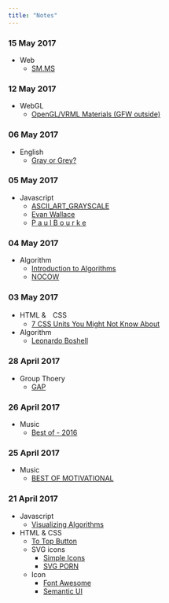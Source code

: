 ```yaml
---
title: "Notes"
---
```

### 15 May 2017
* Web
    * [SM.MS][18]

### 12 May 2017
* WebGL
    * [OpenGL/VRML Materials (GFW outside)][17]

### 06 May 2017
* English
	* [Gray or Grey?][16]

### 05 May 2017
* Javascript
	* [ASCII_ART_GRAYSCALE][14]
	* [Evan Wallace][15]
	* [P a u l   B o u r k e][13]
	
### 04 May 2017
* Algorithm
	* [Introduction to Algorithms][11]
	* [NOCOW][12]

### 03 May 2017
* HTML &　CSS
	* [7 CSS Units You Might Not Know About][9]
* Algorithm
	* [Leonardo Boshell][10]

### 28 April 2017
* Group Thoery
	* [GAP][8]

### 26 April 2017
* Music
	* [Best of - 2016][7]

### 25 April 2017
* Music
	* [BEST OF MOTIVATIONAL][6]

### 21 April 2017
* Javascript
	* [Visualizing Algorithms][1]
* HTML & CSS
	* [To Top Button][0]
	* SVG icons
		* [Simple Icons][2]
		* [SVG PORN][3]
	* Icon
		* [Font Awesome][4]
		* [Semantic UI][5]


[18]: https://sm.ms/
[17]: http://devernay.free.fr/cours/opengl/materials.html
[16]: http://blog.dictionary.com/gray-or-grey/
[15]: http://madebyevan.com/
[14]: https://people.sc.fsu.edu/~jburkardt/data/ascii_art_grayscale/ascii_art_grayscale.html 
[13]: http://paulbourke.net/
[12]: http://www.nocow.cn/index.php/%E9%A6%96%E9%A1%B5
[11]: http://www.realtechsupport.org/UB/SR/algorithms/Cormen_Algorithms_3rd.pdf
[10]: http://lbv-pc.blogspot.com/
[9]: https://webdesign.tutsplus.com/articles/7-css-units-you-might-not-know-about--cms-22573
[8]: https://www.gap-system.org/Doc/Examples/rubik.html
[7]: http://www.killertracks.com/#!/themed-playlists.aspx?playlistId=2979
[6]: http://www.killertracks.com/#!/themed-playlists.aspx?playlistId=2548
[5]: https://semantic-ui.com/
[4]: http://fontawesome.io/
[3]: https://svgporn.com/
[2]: https://simpleicons.org/
[1]: https://bost.ocks.org/mike/algorithms/
[0]: https://www.w3schools.com/howto/howto_js_scroll_to_top.asp
